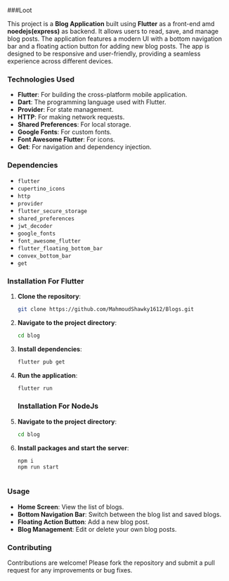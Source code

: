 ###Loot

This project is a **Blog Application** built using **Flutter** as a front-end amd **noedejs(express)** as backend. It allows users to read, save, and manage blog posts. The application features a modern UI with a bottom navigation bar and a floating action button for adding new blog posts. The app is designed to be responsive and user-friendly, providing a seamless experience across different devices.

### Technologies Used

- **Flutter**: For building the cross-platform mobile application.
- **Dart**: The programming language used with Flutter.
- **Provider**: For state management.
- **HTTP**: For making network requests.
- **Shared Preferences**: For local storage.
- **Google Fonts**: For custom fonts.
- **Font Awesome Flutter**: For icons.
- **Get**: For navigation and dependency injection.

### Dependencies

- `flutter`
- `cupertino_icons`
- `http`
- `provider`
- `flutter_secure_storage`
- `shared_preferences`
- `jwt_decoder`
- `google_fonts`
- `font_awesome_flutter`
- `flutter_floating_bottom_bar`
- `convex_bottom_bar`
- `get`

### Installation For Flutter

1. **Clone the repository**:
   ```sh
   git clone https://github.com/MahmoudShawky1612/Blogs.git
   ```
2. **Navigate to the project directory**:
   ```sh
   cd blog
   ```
3. **Install dependencies**:
   ```sh
   flutter pub get
   ```
4. **Run the application**:
   ```sh
   flutter run
   ```

   ### Installation For NodeJs

2. **Navigate to the project directory**:
   ```sh
   cd blog
   ```
3. **Install packages and start the server**:
   ```sh
   npm i
   npm run start
   
   

### Usage

- **Home Screen**: View the list of blogs.
- **Bottom Navigation Bar**: Switch between the blog list and saved blogs.
- **Floating Action Button**: Add a new blog post.
- **Blog Management**: Edit or delete your own blog posts.

### Contributing

Contributions are welcome! Please fork the repository and submit a pull request for any improvements or bug fixes.

